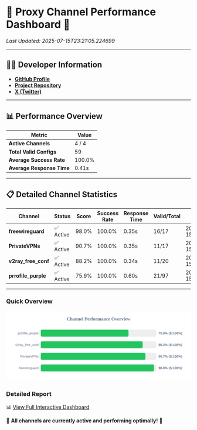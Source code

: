 # 🌟 Proxy Channel Performance Dashboard 🌟

_Last Updated: 2025-07-15T23:21:05.224699_

---

## 👩‍💻 Developer Information

- **[GitHub Profile](https://github.com/4n0nymou3)**  
- **[Project Repository](https://github.com/4n0nymou3/multi-proxy-config-fetcher)**  
- **[X (Twitter)](https://x.com/4n0nymou3)**  

---

## 📊 Performance Overview

| Metric                | Value       |
|-----------------------|-------------|
| **Active Channels**   | 4 / 4       |
| **Total Valid Configs** | 59          |
| **Average Success Rate** | 100.0%      |
| **Average Response Time** | 0.41s       |

---

## 📋 Detailed Channel Statistics

| Channel          | Status     | Score  | Success Rate | Response Time | Valid/Total | Last Success               |
|------------------|------------|--------|--------------|---------------|-------------|----------------------------|
| **freewireguard**  | ✅ Active  | 98.0%  | 100.0% | 0.35s         | 16/17       | 2025-07-15T23:21:05.223349 |
| **PrivateVPNs**  | ✅ Active  | 90.7%  | 100.0% | 0.35s         | 11/17       | 2025-07-15T23:21:04.842215 |
| **v2ray_free_conf**  | ✅ Active  | 88.2%  | 100.0% | 0.34s         | 11/20       | 2025-07-15T23:21:04.455453 |
| **prrofile_purple**  | ✅ Active  | 75.9%  | 100.0% | 0.60s         | 21/97       | 2025-07-15T23:21:04.072132 |

---

### Quick Overview
<div align="center">
  <a href="https://raw.githubusercontent.com/nullluser/NullRepo/refs/heads/main/assets/channel_stats_chart.svg">
    <img src="https://raw.githubusercontent.com/nullluser/NullRepo/refs/heads/main/assets/channel_stats_chart.svg" alt="Source Performance Statistics" width="800">
  </a>
</div>

### Detailed Report
📊 [View Full Interactive Dashboard](https://htmlpreview.github.io/?https://github.com/nullluser/NullRepo/blob/main/assets/performance_report.html)

🎉 **All channels are currently active and performing optimally!** 🎉
